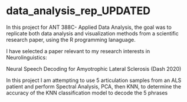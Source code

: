 # data_analysis_rep_UPDATED


In this project for ANT 388C- Applied Data Analysis, the goal was to replicate both data analysis and visualization methods from a scientific research paper, using the R programming lanaguage.

I have selected a paper relevant to my research interests in Neurolinguistics: 

Neural Speech Decoding for Amyotrophic Lateral Sclerosis (Dash 2020)

In this project I am attempting to use 5 articulation samples from an ALS patient and perform Spectral Analysis, PCA, then KNN, to determine the accuracy of the KNN classification model to decode the 5 phrases